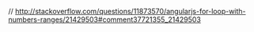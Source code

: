 // http://stackoverflow.com/questions/11873570/angularjs-for-loop-with-numbers-ranges/21429503#comment37721355_21429503
